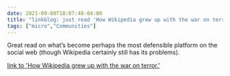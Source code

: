 ```yaml
---
date: 2021-09-08T18:07:48-04:00
title: "linkblog: just read 'How Wikipedia grew up with the war on terror.'"
tags: ["micro","Communities"]
---
```

Great read on what’s become perhaps the most defensible platform on the social web (though Wikipedia certainly still has its problems).
 
[link to 'How Wikipedia grew up with the war on terror.'](https://slate.com/technology/2021/09/wikipedia-september-11-20th-anniversary.html?via=rss)

